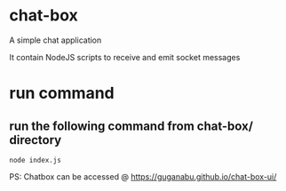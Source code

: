 # chat-box

A simple chat application

It contain NodeJS scripts to receive and emit socket messages

# run command

## run the following command from chat-box/ directory

`node index.js`

PS: Chatbox can be accessed @ https://guganabu.github.io/chat-box-ui/
